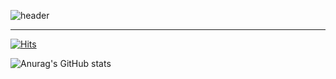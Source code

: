 
![header](https://capsule-render.vercel.app/api?type=rounded&color=8B00FF&height=80&section=header&fontColor=000000&text=smalleyescoding&fontSize=40&animation=fadeIn)


----


[![Hits](https://hits.seeyoufarm.com/api/count/incr/badge.svg?url=https%3A%2F%2Fgithub.com%2Fsmalleyescoding%2Fhit-counter&count_bg=%23858585&title_bg=%23000000&icon=&icon_color=%23E7E7E7&title=Hits&edge_flat=false)](https://hits.seeyoufarm.com)

![Anurag's GitHub stats](https://github-readme-stats.vercel.app/api?username=smalleyescoding&show_icons=true&theme=graywhite)

<!--
**smalleyescoding/smalleyescoding** is a ✨ _special_ ✨ repository because its `README.md` (this file) appears on your GitHub profile.

Here are some ideas to get you started:

- 🔭 I’m currently working on ...
- 🌱 I’m currently learning ...
- 👯 I’m looking to collaborate on ...
- 🤔 I’m looking for help with ...
- 💬 Ask me about ...
- 📫 How to reach me: ...
- 😄 Pronouns: ...
- ⚡ Fun fact: ...
-->
